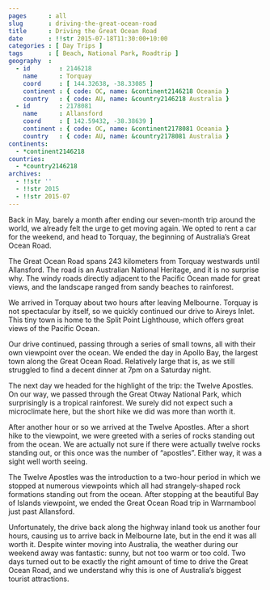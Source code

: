 ```yaml
---
pages      : all
slug       : driving-the-great-ocean-road
title      : Driving the Great Ocean Road
date       : !!str 2015-07-18T11:30:00+10:00
categories : [ Day Trips ]
tags       : [ Beach, National Park, Roadtrip ]
geography  :
  - id        : 2146218
    name      : Torquay
    coord     : [ 144.32638, -38.33085 ]
    continent : { code: OC, name: &continent2146218 Oceania }
    country   : { code: AU, name: &country2146218 Australia }
  - id        : 2178081
    name      : Allansford
    coord     : [ 142.59432, -38.38639 ]
    continent : { code: OC, name: &continent2178081 Oceania }
    country   : { code: AU, name: &country2178081 Australia }
continents:
  - *continent2146218
countries:
  - *country2146218
archives:
  - !!str ''
  - !!str 2015
  - !!str 2015-07
---
```


Back in May, barely a month after ending our seven-month trip around the world, we already felt the urge to get moving again. We opted to rent a car for the weekend, and head to Torquay, the beginning of Australia’s Great Ocean Road.

The Great Ocean Road spans 243 kilometers from Torquay westwards until Allansford. The road is an Australian National Heritage, and it is no surprise why. The windy roads directly adjacent to the Pacific Ocean made for great views, and the landscape ranged from sandy beaches to rainforest.

We arrived in Torquay about two hours after leaving Melbourne. Torquay is not spectacular by itself, so we quickly continued our drive to Aireys Inlet. This tiny town is home to the Split Point Lighthouse, which offers great views of the Pacific Ocean.

Our drive continued, passing through a series of small towns, all with their own viewpoint over the ocean. We ended the day in Apollo Bay, the largest town along the Great Ocean Road. Relatively large that is, as we still struggled to find a decent dinner at 7pm on a Saturday night.

The next day we headed for the highlight of the trip: the Twelve Apostles. On our way, we passed through the Great Otway National Park, which surprisingly is a tropical rainforest. We surely did not expect such a microclimate here, but the short hike we did was more than worth it.

After another hour or so we arrived at the Twelve Apostles. After a short hike to the viewpoint, we were greeted with a series of rocks standing out from the ocean. We are actually not sure if there were actually twelve rocks standing out, or this once was the number of “apostles”. Either way, it was a sight well worth seeing.

The Twelve Apostles was the introduction to a two-hour period in which we stopped at numerous viewpoints which all had strangely-shaped rock formations standing out from the ocean. After stopping at the beautiful Bay of Islands viewpoint, we ended the Great Ocean Road trip in Warrnambool just past Allansford.

Unfortunately, the drive back along the highway inland took us another four hours, causing us to arrive back in Melbourne late, but in the end it was all worth it. Despite winter moving into Australia, the weather during our weekend away was fantastic: sunny, but not too warm or too cold. Two days turned out to be exactly the right amount of time to drive the Great Ocean Road, and we understand why this is one of Australia’s biggest tourist attractions.